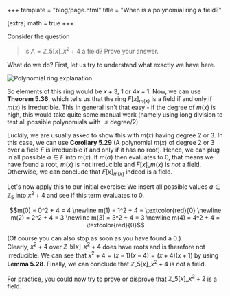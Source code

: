 +++
template = "blog/page.html"
title =  "When is a polynomial ring a field?"

[extra] 
math = true
+++

Consider the question

> Is $A = \mathbb{Z}\_{5}[x]\_{x^2+4}$ a field? Prove your answer.

What do we do? First, let us try to understand what exactly we have here.  

![Polynomial ring explanation](/img/polynomial_ring.png)

So elements of this ring would be $x+3$, $1$ or $4x + 1$. Now, we can use **Theorem 5.36**, which tells us that the ring $F[x]_{m(x)}$ is a field if and only if $m(x)$ is irreducible. This in general isn't that easy - if the degree of $m(x)$ is high, this would take quite some manual work (namely using long division to test all possible polynomials with $\le \text{degree}/2$).   

Luckily, we are usually asked to show this with $m(x)$ having degree 2 or 3. In this case, we can use **Corollary 5.29** (A polynomial $m(x)$ of degree 2 or 3 over a field $F$ is irreducible if and only if it has no root). Hence, we can plug in all possible $a \in F$ into $m(x)$. If $m(a)$ then evaluates to $0$, that means we have found a root, $m(x)$ is not irreducible and $F[x]\_{m(x)}$ is _not_ a field. Otherwise, we can conclude that $F[x]_{m(x)}$ indeed is a field.

Let's now apply this to our initial exercise: We insert all possible values $a \in \mathbb{Z}_5$ into $x^{2} + 4$ and see if this term evaluates to $0$.

$$m(0) = 0^2 + 4 = 4 \newline
m(1) = 1^2 + 4 = \textcolor{red}{0} \newline
m(2) = 2^2 + 4 = 3 \newline
m(3) = 3^2 + 4 = 3 \newline
m(4) = 4^2 + 4 = \textcolor{red}{0}$$

(Of course you can also stop as soon as you have found a $0$.)  
Clearly, $x^2 + 4$ over $\mathbb{Z}\_{5}[x]\_{x^2+4}$ does have roots and is therefore not irreducible. We can see that $x^2 + 4 = (x - 1)(x - 4) = (x+4)(x+1)$ by using **Lemma 5.28**. Finally, we can conclude that $\mathbb{Z}\_5[x]\_{x^2 + 4}$ is _not_ a field.

For practice, you could now try to prove or disprove that $\mathbb{Z}\_5[x]\_{x^2 + 2}$ is a field.